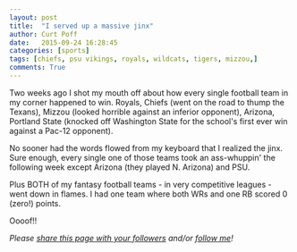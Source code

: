 ```yaml
---
layout: post
title:  "I served up a massive jinx"
author: Curt Poff
date:   2015-09-24 16:28:45
categories: [sports]
tags: [chiefs, psu vikings, royals, wildcats, tigers, mizzou,]
comments: True
---
```


Two weeks ago I shot my mouth off about how every single football team in my corner happened to win. Royals, Chiefs (went on the road to thump the Texans), Mizzou (looked horrible against an inferior opponent), Arizona, Portland State (knocked off Washington State for the school's first ever win against a Pac-12 opponent).

<!--more-->

No sooner had the words flowed from my keyboard that I realized the jinx. Sure enough, every single one of those teams took an ass-whuppin' the following week except Arizona (they played N. Arizona) and PSU.

Plus BOTH of my fantasy football teams - in very competitive leagues - went down in flames. I had one team where both WRs and one RB scored 0 (zero!) points.

Oooof!!

*Please <a href="https://twitter.com/intent/tweet?url={{ site.production_url }}{{ page.url }}&text={{ page.title }}&via=cpoff" target="_blank">share this page with your followers</a> and/or <a href="https://twitter.com/cpoff">follow me</a>!*
